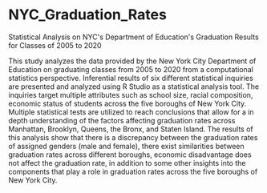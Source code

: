 # NYC_Graduation_Rates
Statistical Analysis on NYC's Department of Education's Graduation Results for Classes of 2005 to 2020


This study analyzes the data provided by the New York City Department of Education on 
graduating classes from 2005 to 2020 from a computational statistics perspective. Inferential 
results of six different statistical inquiries are presented and analyzed using R Studio as a statistical 
analysis tool. The inquiries target multiple attributes such as school size, racial composition, 
economic status of students across the five boroughs of New York City. Multiple statistical tests 
are utilized to reach conclusions that allow for a in depth understanding of the factors affecting 
graduation rates across Manhattan, Brooklyn, Queens, the Bronx, and Staten Island. The results of 
this analysis show that there is a discrepancy between the graduation rates of assigned genders 
(male and female), there exist similarities between graduation rates across different boroughs, 
economic disadvantage does not affect the graduation rate, in addition to some other insights into 
the components that play a role in graduation rates across the five boroughs of New York City.
